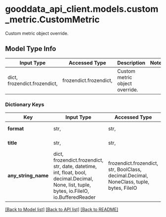 # gooddata_api_client.models.custom_metric.CustomMetric

Custom metric object override.

## Model Type Info
Input Type | Accessed Type | Description | Notes
------------ | ------------- | ------------- | -------------
dict, frozendict.frozendict,  | frozendict.frozendict,  | Custom metric object override. | 

### Dictionary Keys
Key | Input Type | Accessed Type | Description | Notes
------------ | ------------- | ------------- | ------------- | -------------
**format** | str,  | str,  | Format override. | 
**title** | str,  | str,  | Metric title override. | 
**any_string_name** | dict, frozendict.frozendict, str, date, datetime, int, float, bool, decimal.Decimal, None, list, tuple, bytes, io.FileIO, io.BufferedReader | frozendict.frozendict, str, BoolClass, decimal.Decimal, NoneClass, tuple, bytes, FileIO | any string name can be used but the value must be the correct type | [optional]

[[Back to Model list]](../../README.md#documentation-for-models) [[Back to API list]](../../README.md#documentation-for-api-endpoints) [[Back to README]](../../README.md)
